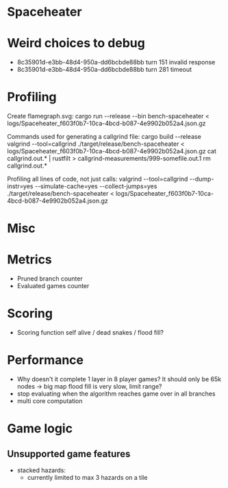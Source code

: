 # Spaceheater
# Weird choices to debug
- 8c35901d-e3bb-48d4-950a-dd6bcbde88bb turn 151 invalid response
- 8c35901d-e3bb-48d4-950a-dd6bcbde88bb turn 281 timeout

# Profiling
Create flamegraph.svg:
  cargo run --release --bin bench-spaceheater < logs/Spaceheater_f603f0b7-10ca-4bcd-b087-4e9902b052a4.json.gz

Commands used for generating a callgrind file:
  cargo build --release
  valgrind --tool=callgrind ./target/release/bench-spaceheater < logs/Spaceheater_f603f0b7-10ca-4bcd-b087-4e9902b052a4.json.gz
  cat callgrind.out.* | rustfilt > callgrind-measurements/999-somefile.out.1
  rm callgrind.out.*

Profiling all lines of code, not just calls:
  valgrind --tool=callgrind --dump-instr=yes --simulate-cache=yes --collect-jumps=yes ./target/release/bench-spaceheater < logs/Spaceheater_f603f0b7-10ca-4bcd-b087-4e9902b052a4.json.gz

# Misc

# Metrics
- Pruned branch counter
- Evaluated games counter

# Scoring
- Scoring function self alive / dead snakes / flood fill?

# Performance
- Why doesn't it complete 1 layer in 8 player games? It should only be 65k nodes -> big map flood fill is very slow, limit range?
- stop evaluating when the algorithm reaches game over in all branches
- multi core computation

# Game logic
## Unsupported game features
- stacked hazards:
  - currently limited to max 3 hazards on a tile
  
